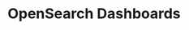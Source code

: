---
role: ui
title: OpenSearch Dashboards
artifact_id: opensearch-dashboards
architecture: x64
platform: linux
type: rpm
artifact_url: https://artifacts.opensearch.org/releases/bundle/opensearch-dashboards/2.17.0/opensearch-dashboards-2.17.0-linux-x64.rpm
version: 2.17.0
category: opensearch-dashboards
slug: opensearch-dashboards-2.17.0-linux-x64-rpm
signature: https://artifacts.opensearch.org/releases/bundle/opensearch-dashboards/2.17.0/opensearch-dashboards-2.17.0-linux-x64.rpm.sig
guide: https://opensearch.org/docs/latest/opensearch/install/rpm
---